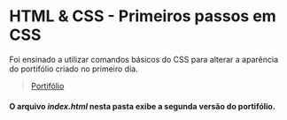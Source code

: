 # HTML & CSS - Primeiros passos em CSS
Foi ensinado a utilizar comandos básicos do CSS para alterar a aparência do portifólio criado no primeiro dia.
>[Portifólio](https://naaharo.github.io/)
#### O arquivo _index.html_ nesta pasta exibe a segunda versão do portifólio.
